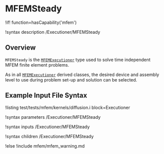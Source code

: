 # MFEMSteady

!if! function=hasCapability('mfem')

!syntax description /Executioner/MFEMSteady

## Overview

`MFEMSteady` is the [`MFEMExecutioner`](MFEMExecutioner.md) type used to solve time independent MFEM
finite element problems.

As in all [`MFEMExecutioner`](MFEMExecutioner.md) derived classes, the desired device and assembly
level to use during problem set-up and solution can be selected.

## Example Input File Syntax

!listing test/tests/mfem/kernels/diffusion.i block=Executioner

!syntax parameters /Executioner/MFEMSteady

!syntax inputs /Executioner/MFEMSteady

!syntax children /Executioner/MFEMSteady

!else
!include mfem/mfem_warning.md
